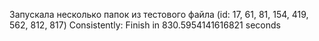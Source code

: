 Запускала несколько папок из тестового файла (id: 17, 61, 81, 154, 419, 562, 812, 817)
  Consistently: Finish in 830.5954141616821 seconds
